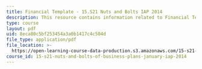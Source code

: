 ```yaml
---
title: Financial Template - 15.S21 Nuts and Bolts IAP 2014
description: This resource contains information related to Financial Template.
type: course
layout: pdf
uid: 8eca80c5bf253454a3a0b1417c4c504d
file_type: application/pdf
file_location: >-
  https://open-learning-course-data-production.s3.amazonaws.com/15-s21-nuts-and-bolts-of-business-plans-january-iap-2014/8eca80c5bf253454a3a0b1417c4c504d_MIT15_S21IAP14_FnclTemp13.pdf
course_id: 15-s21-nuts-and-bolts-of-business-plans-january-iap-2014
---
```

